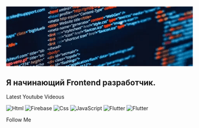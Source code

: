 ![Header](https://github.com/mutaev/mutaev/blob/main/assets/back.gif)


## Я начинающий Frontend разработчик.


Latest Youtube Videous

![Html](https://img.shields.io/badge/-Html-090909?style=for-the-badge&logo=html&logoColor-47C5FB)
![Firebase](https://img.shields.io/badge/-FireBase-090909?style=for-the-badge&logo=firebase&logoColor-47C5FB)
![Css](https://img.shields.io/badge/-Css-090909?style=for-the-badge&logo=appveyor&logoColor-47C5FB)
![JavaScript](https://img.shields.io/badge/-JavaScript-090909?style=for-the-badge&logo=JavaScript&logoColor-47C5FB)
![Flutter](https://img.shields.io/badge/-Html-090909?style=for-the-badge&logo=appveyor&logoColor-47C5FB)
![Flutter](https://img.shields.io/badge/-Html-090909?style=for-the-badge&logo=appveyor&logoColor-47C5FB)


Follow Me